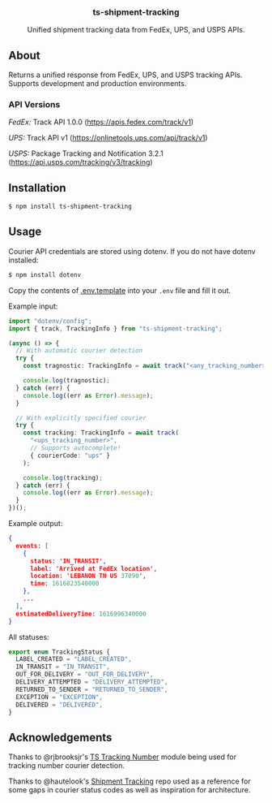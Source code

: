 <p align="center">
  <h3 align="center">ts-shipment-tracking</h3>

  <p align="center">
    Unified shipment tracking data from FedEx, UPS, and USPS APIs.
  </p>
</p>

## About

Returns a unified response from FedEx, UPS, and USPS tracking APIs. Supports development and production environments.

### API Versions

_FedEx:_ Track API 1.0.0 (https://apis.fedex.com/track/v1)

_UPS:_ Track API v1 (https://onlinetools.ups.com/api/track/v1)

_USPS:_ Package Tracking and Notification 3.2.1 (https://api.usps.com/tracking/v3/tracking)

## Installation

```sh
$ npm install ts-shipment-tracking
```

## Usage

Courier API credentials are stored using dotenv. If you do not have dotenv installed:

```sh
$ npm install dotenv
```

Copy the contents of [.env.template](.env.template) into your `.env` file and fill it out.

Example input:

```ts
import "dotenv/config";
import { track, TrackingInfo } from "ts-shipment-tracking";

(async () => {
  // With automatic courier detection
  try {
    const tragnostic: TrackingInfo = await track("<any_tracking_number>");

    console.log(tragnostic);
  } catch (err) {
    console.log((err as Error).message);
  }

  // With explicitly specified courier
  try {
    const tracking: TrackingInfo = await track(
      "<ups_tracking_number>",
      // Supports autocomplete!
      { courierCode: "ups" }
    );

    console.log(tracking);
  } catch (err) {
    console.log((err as Error).message);
  }
})();
```

Example output:

```json
{
  events: [
    {
      status: 'IN_TRANSIT',
      label: 'Arrived at FedEx location',
      location: 'LEBANON TN US 37090',
      time: 1616823540000
    },
    ...
  ],
  estimatedDeliveryTime: 1616996340000
}
```

All statuses:

```ts
export enum TrackingStatus {
  LABEL_CREATED = "LABEL_CREATED",
  IN_TRANSIT = "IN_TRANSIT",
  OUT_FOR_DELIVERY = "OUT_FOR_DELIVERY",
  DELIVERY_ATTEMPTED = "DELIVERY_ATTEMPTED",
  RETURNED_TO_SENDER = "RETURNED_TO_SENDER",
  EXCEPTION = "EXCEPTION",
  DELIVERED = "DELIVERED",
}
```

## Acknowledgements

Thanks to @rjbrooksjr's [TS Tracking Number](https://github.com/rjbrooksjr/ts-tracking-number) module being used for tracking number courier detection.

Thanks to @hautelook's [Shipment Tracking](https://github.com/hautelook/shipment-tracking) repo used as a reference for some gaps in courier status codes as well as inspiration for architecture.
